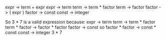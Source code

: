 expr -> term + expr
expr -> term
term -> term * factor
term -> factor
factor -> ( expr )
factor -> const
const -> integer

So 3 * 7 is a valid expression because:
expr -> term
term -> term * factor
term * factor -> factor * factor
factor -> const so 
factor * factor -> const * const
const -> integer
3 * 7

